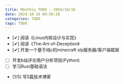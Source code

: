 ```yaml
---
title: Monthly TODO - 2024/10/16
date: 2024-10-16 04:56:20
categories: TODO
tags: TODO
---
```

- [✔] 阅读《Linux内核设计与实现》
- [✔] 阅读《The-Art-of-Deception》
- [✔] 开发一个基于纯c的minecraft slp服务器/客户端框架
- [ ] 开发b站评论用户分析项目(Python)
- [ ] 学习Rust基础语法
- [1/5] 写5篇技术博客